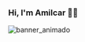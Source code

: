 ### Hi, I'm Amilcar 🧑‍💻

![banner_animado](https://user-images.githubusercontent.com/92611010/157760759-e05dfedd-9e76-4dda-85ca-b46d2086627a.png)
<!--
**mkhi33/mkhi33** is a ✨ _special_ ✨ repository because its `README.md` (this file) appears on your GitHub profile.

Here are some ideas to get you started:

- 🔭 I’m currently working on ...
- 🌱 I’m currently learning ...
- 👯 I’m looking to collaborate on ...
- 🤔 I’m looking for help with ...
- 💬 Ask me about ...
- 📫 How to reach me: ...
- 😄 Pronouns: ...
- ⚡ Fun fact: ...
-->
